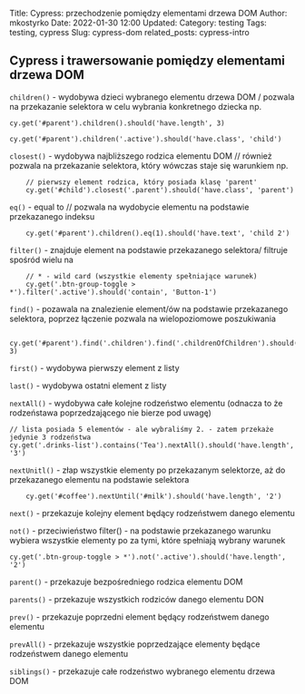 Title: Cypress: przechodzenie pomiędzy elementami drzewa DOM
Author: mkostyrko
Date: 2022-01-30 12:00
Updated:
Category: testing
Tags: testing, cypress
Slug: cypress-dom
related_posts: cypress-intro


## Cypress i trawersowanie pomiędzy elementami drzewa DOM

`children()` - wydobywa dzieci wybranego elementu drzewa DOM / pozwala na przekazanie selektora w celu wybrania konkretnego dziecka np.

    cy.get('#parent').children().should('have.length', 3)

    cy.get('#parent').children('.active').should('have.class', 'child')

`closest()` - wydobywa najbliższego rodzica elementu DOM // również pozwala na przekazanie selektora, który wówczas staje się warunkiem np.
    
        // pierwszy element rodzica, który posiada klasę 'parent'
        cy.get('#child').closest('.parent').should('have.class', 'parent')
        

`eq()` - equal to // pozwala na wydobycie elementu na podstawie przekazanego indeksu

        cy.get('#parent').children().eq(1).should('have.text', 'child 2')

`filter()` - znajduje element na podstawie przekazanego selektora/ filtruje spośród wielu na

        // * - wild card (wszystkie elementy spełniające warunek)
        cy.get('.btn-group-toggle > *').filter('.active').should('contain', 'Button-1')

`find()` - pozawala na znalezienie element/ów na podstawie przekazanego selektora, poprzez łączenie pozwala na wielopoziomowe poszukiwania

        cy.get('#parent').find('.children').find('.childrenOfChildren').should('have.length', 3)

`first()` - wydobywa pierwszy element z listy

`last()` - wydobywa ostatni element z listy

`nextAll()` - wydobywa całe kolejne rodzeństwo elementu (odnacza to że rodzeństawa poprzedzającego nie bierze pod uwagę) 

    // lista posiada 5 elementów - ale wybraliśmy 2. - zatem przekaże jedynie 3 rodzeństwa
    cy.get('.drinks-list').contains('Tea').nextAll().should('have.length', '3')

`nextUnitl()` - złap wszystkie elementy po przekazanym selektorze, aż do przekazanego elementu na podstawie selektora

        cy.get('#coffee').nextUntil('#milk').should('have.length', '2')

`next()` - przekazuje kolejny element będący rodzeństwem danego elementu

`not()` - przeciwieństwo filter() - na podstawie przekazanego warunku wybiera wszystkie elementy po za tymi, które spełniają wybrany warunek

    cy.get('.btn-group-toggle > *').not('.active').should('have.length', '2')

`parent()` - przekazuje bezpośredniego rodzica elementu DOM

`parents()` - przekazuje wszystkich rodziców danego elementu DON

`prev()` - przekazuje poprzedni element będący rodzeństwem danego elementu

`prevAll()` - przekazuje wszystkie poprzedzające elementy będące rodzeństwem danego elementu

`siblings()` - przekazuje całe rodzeństwo wybranego elementu drzewa DOM




